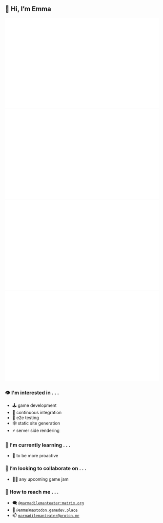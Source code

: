 ## 👋 Hi, I’m Emma

<img src="https://raw.githubusercontent.com/MarmadileManteater/github-stats/master/generated/overview.svg#gh-dark-mode-only" /> <img src="https://raw.githubusercontent.com/MarmadileManteater/github-stats/master/generated/languages.svg#gh-dark-mode-only" />
<img src="https://raw.githubusercontent.com/MarmadileManteater/github-stats/master/generated/overview.svg#gh-light-mode-only" /> <img src="https://raw.githubusercontent.com/MarmadileManteater/github-stats/master/generated/languages.svg#gh-light-mode-only" />

### 👁 I'm interested in . . .
 - 🕹 game development
 - 🔄 continuous integration
 - 🧪 e2e testing
 - 🕸 static site generation
 - ⚡ server side rendering

### 🌱 I'm currently learning . . .
 - 🤝 to be more proactive

### 💞 I’m looking to collaborate on . . .
 - 👩‍💻 any upcoming game jam
 
### 💬 How to reach me . . .
 - 🗨 <a href="https://matrix.to/#/@marmadilemanteater:matrix.org">`@marmadilemanteater:matrix.org`</a>
 - 🐘 <a href="https://mastodon.gamedev.place/@emma">`@emma@mastodon.gamedev.place`</a>
 - 📫 <a href="mailto:MarmadileManteater@proton.me">`marmadilemanteater@proton.me`</a>

<!---
MarmadileManteater/MarmadileManteater is a ✨ special ✨ repository because its `README.md` (this file) appears on your GitHub profile.
You can click the Preview link to take a look at your changes.
--->
